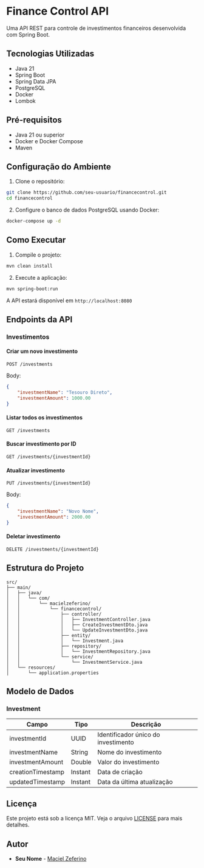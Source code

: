 # Finance Control API

Uma API REST para controle de investimentos financeiros desenvolvida com Spring Boot.

## Tecnologias Utilizadas

- Java 21
- Spring Boot
- Spring Data JPA
- PostgreSQL
- Docker
- Lombok

## Pré-requisitos

- Java 21 ou superior
- Docker e Docker Compose
- Maven

## Configuração do Ambiente

1. Clone o repositório:
```bash
git clone https://github.com/seu-usuario/financecontrol.git
cd financecontrol
```

2. Configure o banco de dados PostgreSQL usando Docker:
```bash
docker-compose up -d
```

##  Como Executar

1. Compile o projeto:
```bash
mvn clean install
```

2. Execute a aplicação:
```bash
mvn spring-boot:run
```

A API estará disponível em `http://localhost:8080`

##  Endpoints da API

### Investimentos

#### Criar um novo investimento
```http
POST /investments
```
Body:
```json
{
    "investmentName": "Tesouro Direto",
    "investmentAmount": 1000.00
}
```

#### Listar todos os investimentos
```http
GET /investments
```

#### Buscar investimento por ID
```http
GET /investments/{investmentId}
```

#### Atualizar investimento
```http
PUT /investments/{investmentId}
```
Body:
```json
{
    "investmentName": "Novo Nome",
    "investmentAmount": 2000.00
}
```

#### Deletar investimento
```http
DELETE /investments/{investmentId}
```

## Estrutura do Projeto

```
src/
├── main/
│   ├── java/
│   │   └── com/
│   │       └── macielzeferino/
│   │           └── financecontrol/
│   │               ├── controller/
│   │               │   ├── InvestmentController.java
│   │               │   ├── CreateInvestmentDto.java
│   │               │   └── UpdateInvestmentDto.java
│   │               ├── entity/
│   │               │   └── Investment.java
│   │               ├── repository/
│   │               │   └── InvestmentRepository.java
│   │               └── service/
│   │                   └── InvestmentService.java
│   └── resources/
│       └── application.properties
```

##  Modelo de Dados

### Investment

| Campo              | Tipo      | Descrição                           |
|-------------------|-----------|-------------------------------------|
| investmentId      | UUID      | Identificador único do investimento |
| investmentName    | String    | Nome do investimento                |
| investmentAmount  | Double    | Valor do investimento               |
| creationTimestamp | Instant   | Data de criação                     |
| updatedTimestamp  | Instant   | Data da última atualização          |



## Licença

Este projeto está sob a licença MIT. Veja o arquivo [LICENSE](LICENSE) para mais detalhes.

##  Autor

* **Seu Nome** - [Maciel Zeferino](https://github.com/macielzeferino)